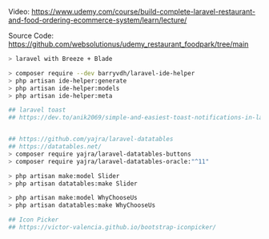 Video: https://www.udemy.com/course/build-complete-laravel-restaurant-and-food-ordering-ecommerce-system/learn/lecture/

Source Code: https://github.com/websolutionus/udemy_restaurant_foodpark/tree/main

```bash
> laravel with Breeze + Blade

> composer require --dev barryvdh/laravel-ide-helper
> php artisan ide-helper:generate
> php artisan ide-helper:models
> php artisan ide-helper:meta

## laravel toast
## https://dev.to/anik2069/simple-and-easiest-toast-notifications-in-laravel-a-quick-guide-2dj6


## https://github.com/yajra/laravel-datatables
## https://datatables.net/
> composer require yajra/laravel-datatables-buttons
> composer require yajra/laravel-datatables-oracle:"^11"

> php artisan make:model Slider
> php artisan datatables:make Slider

> php artisan make:model WhyChooseUs
> php artisan datatables:make WhyChooseUs

## Icon Picker
## https://victor-valencia.github.io/bootstrap-iconpicker/
```
